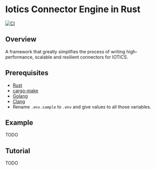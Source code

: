 # Iotics Connector Engine in Rust

[![CI][ci_badge]][ci]

## Overview

A framework that greatly simplifies the process of writing high-performance, scalable and resilient connectors for IOTICS.

## Prerequisites

- [Rust][toolchain]
- [cargo-make][cargo-make]
- [Golang][golang]
- [Clang][clang]
- Rename `.env.sample` to `.env` and give values to all those variables.

## Example

TODO

## Tutorial

TODO

[ci_badge]: https://github.com/Iotic-Labs/iotics-connector-engine/workflows/CI/badge.svg?branch=main
[ci]: https://github.com/Iotic-Labs/iotics-connector-engine/actions
[toolchain]: https://rustup.rs
[cargo-make]: https://github.com/sagiegurari/cargo-make
[golang]: https://golang.org/doc/install
[clang]: https://clang.llvm.org/get_started.html
